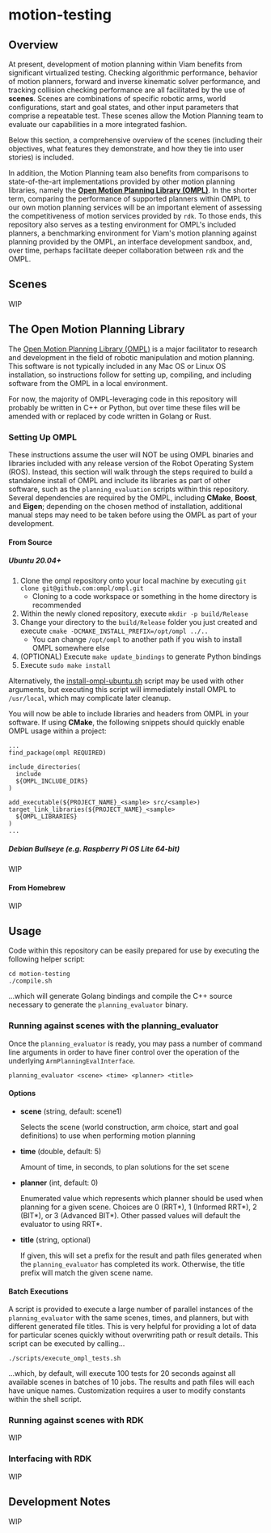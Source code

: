 # motion-testing

## Overview

At present, development of motion planning within Viam benefits from significant virtualized testing. Checking algorithmic performance, behavior of motion planners, forward and inverse kinematic solver performance, and tracking collision checking performance are all facilitated by the use of **scenes**. Scenes are combinations of specific robotic arms, world configurations, start and goal states, and other input parameters that comprise a repeatable test. These scenes allow the Motion Planning team to evaluate our capabilities in a more integrated fashion.

Below this section, a comprehensive overview of the scenes (including their objectives, what features they demonstrate, and how they tie into user stories) is included.

In addition, the Motion Planning team also benefits from comparisons to state-of-the-art implementations provided by other motion planning libraries, namely the **[Open Motion Planning Library (OMPL)](https://ompl.kavrakilab.org/)**. In the shorter term, comparing the performance of supported planners within OMPL to our own motion planning services will be an important element of assessing the competitiveness of motion services provided by `rdk`. To those ends, this repository also serves as a testing environment for OMPL's included planners, a benchmarking environment for Viam's motion planning against planning provided by the OMPL, an interface development sandbox, and, over time, perhaps facilitate deeper collaboration between `rdk` and the OMPL.

## Scenes

WIP

## The Open Motion Planning Library

The [Open Motion Planning Library (OMPL)](https://ompl.kavrakilab.org/) is a major facilitator to research and development in the field of robotic manipulation and motion planning. This software is not typically included in any Mac OS or Linux OS installation, so instructions follow for setting up, compiling, and including software from the OMPL in a local environment.

For now, the majority of OMPL-leveraging code in this repository will probably be written in C++ or Python, but over time these files will be amended with or replaced by code written in Golang or Rust.

### Setting Up OMPL

These instructions assume the user will NOT be using OMPL binaries and libraries included with any release version of the Robot Operating System (ROS). Instead, this section will walk through the steps required to build a standalone install of OMPL and include its libraries as part of other software, such as the `planning_evaluation` scripts within this repository. Several dependencies are required by the OMPL, including **CMake**, **Boost**, and **Eigen**; depending on the chosen method of installation, additional manual steps may need to be taken before using the OMPL as part of your development.

#### From Source

##### Ubuntu 20.04+

1. Clone the ompl repository onto your local machine by executing `git clone git@github.com:ompl/ompl.git`
    * Cloning to a code workspace or something in the home directory is recommended
2. Within the newly cloned repository, execute `mkdir -p build/Release`
3. Change your directory to the `build/Release` folder you just created and execute `cmake -DCMAKE_INSTALL_PREFIX=/opt/ompl ../..`
    * You can change `/opt/ompl` to another path if you wish to install OMPL somewhere else
4. (OPTIONAL) Execute  `make update_bindings` to generate Python bindings
5. Execute `sudo make install`

Alternatively, the [install-ompl-ubuntu.sh](https://ompl.kavrakilab.org/install-ompl-ubuntu.sh) script may be used with other arguments, but executing this script will immediately install OMPL to `/usr/local`, which may complicate later cleanup.

You will now be able to include libraries and headers from OMPL in your software. If using **CMake**, the following snippets should quickly enable OMPL usage within a project:

```
...
find_package(ompl REQUIRED)

include_directories(
  include
  ${OMPL_INCLUDE_DIRS}
)

add_executable(${PROJECT_NAME}_<sample> src/<sample>)
target_link_libraries(${PROJECT_NAME}_<sample>
  ${OMPL_LIBRARIES}
)
...
```

##### Debian Bullseye (e.g. Raspberry Pi OS Lite 64-bit)

WIP

#### From Homebrew

WIP

## Usage

Code within this repository can be easily prepared for use by executing the following helper script:

```shell
cd motion-testing
./compile.sh
```

...which will generate Golang bindings and compile the C++ source necessary to generate the `planning_evaluator` binary.

### Running against scenes with the planning_evaluator

Once the `planning_evaluator` is ready, you may pass a number of command line arguments in order to have finer control
over the operation of the underlying `ArmPlanningEvalInterface`.

```shell
planning_evaluator <scene> <time> <planner> <title>
```

#### Options

* **scene** (string, default: scene1)

  Selects the scene (world construction, arm choice, start and goal definitions) to use when performing motion planning

* **time** (double, default: 5)

  Amount of time, in seconds, to plan solutions for the set scene

* **planner** (int, default: 0)

  Enumerated value which represents which planner should be used when planning for a given scene. Choices are 0 (RRT*),
  1 (Informed RRT*), 2 (BIT*), or 3 (Advanced BIT*). Other passed values will default the evaluator to using RRT*.

* **title** (string, optional)

  If given, this will set a prefix for the result and path files generated when the `planning_evaluator` has completed
  its work. Otherwise, the title prefix will match the given scene name.

#### Batch Executions

A script is provided to execute a large number of parallel instances of the `planning_evaluator` with the same scenes,
times, and planners, but with different generated file titles. This is very helpful for providing a lot of data for
particular scenes quickly without overwriting path or result details. This script can be executed by calling...

```shell
./scripts/execute_ompl_tests.sh
```

...which, by default, will execute 100 tests for 20 seconds against all available scenes in batches of 10 jobs. The
results and path files will each have unique names. Customization requires a user to modify constants within the shell
script.

### Running against scenes with RDK

WIP

### Interfacing with RDK

WIP

## Development Notes

WIP
